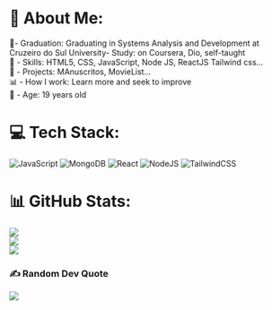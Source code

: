 # 💫 About Me:
📕- Graduation:  Graduating in Systems Analysis and Development at Cruzeiro do Sul University- Study:  on Coursera, Dio, self-taught<br>📝 - Skills: HTML5, CSS, JavaScript, Node JS, ReactJS Tailwind css...<br>📒 - Projects: MAnuscritos, MovieList...<br>📊 - How I work: Learn more and seek to improve<br>🎂 - Age: 19 years old<br>


# 💻 Tech Stack:
![JavaScript](https://img.shields.io/badge/javascript-%23323330.svg?style=for-the-badge&logo=javascript&logoColor=%23F7DF1E) ![MongoDB](https://img.shields.io/badge/MongoDB-%234ea94b.svg?style=for-the-badge&logo=mongodb&logoColor=white) ![React](https://img.shields.io/badge/react-%2320232a.svg?style=for-the-badge&logo=react&logoColor=%2361DAFB) ![NodeJS](https://img.shields.io/badge/node.js-6DA55F?style=for-the-badge&logo=node.js&logoColor=white) ![TailwindCSS](https://img.shields.io/badge/tailwindcss-%2338B2AC.svg?style=for-the-badge&logo=tailwind-css&logoColor=white)
# 📊 GitHub Stats:
![](https://github-readme-stats.vercel.app/api?username=Dayvison45&theme=tokyonight&hide_border=false&include_all_commits=true&count_private=false)<br/>
![](https://github-readme-streak-stats.herokuapp.com/?user=Dayvison45&theme=tokyonight&hide_border=false)<br/>
![](https://github-readme-stats.vercel.app/api/top-langs/?username=Dayvison45&theme=tokyonight&hide_border=false&include_all_commits=true&count_private=false&layout=compact)

### ✍️ Random Dev Quote
![](https://quotes-github-readme.vercel.app/api?type=vetical&theme=radical)
